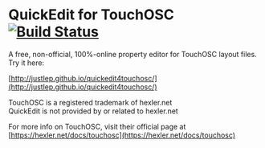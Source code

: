 # QuickEdit for TouchOSC [![Build Status](https://travis-ci.org/justlep/quickedit4touchosc.png)](https://travis-ci.org/justlep/quickedit4touchosc)

A free, non-official, 100%-online property editor for TouchOSC layout files.  
Try it here:

[http://justlep.github.io/quickedit4touchosc/](http://justlep.github.io/quickedit4touchosc/)


TouchOSC is a registered trademark of hexler.net  
QuickEdit is not provided by or related to hexler.net  

For more info on TouchOSC, visit their official page at
[https://hexler.net/docs/touchosc](https://hexler.net/docs/touchosc)

